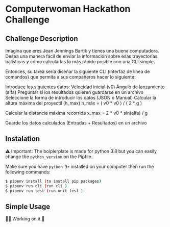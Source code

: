 #  Computerwoman Hackathon Challenge

## Challenge Description

Imagina que eres Jean Jennings Bartik y tienes una buena computadora. Desea una manera fácil de enviar la información sobre esas trayectorias balísticas y cómo calcularlas lo más rápido posible con una CLI simple.

Entonces, su tarea sería diseñar la siguiente CLI (interfaz de línea de comandos) que permita a sus compañeros hacer lo siguiente:

Introduce los siguientes datos:
Velocidad inicial (v0)
Ángulo de lanzamiento (alfa)
Preguntar si los resultados quieren guardarse en un archivo
Seleccione la forma de introducir los datos (JSON o Manual)
Calcular la altura máxima del proyectil (h_max)
h_máx = ( v0 * v0 ) / ( 2 * g ) 

Calcular la distancia máxima recorrida
x_max = 2 * v0 * sin(alfa) / g

Guarde los datos calculados (Entradas + Resultados) en un archivo

## Instalation

⚠️ Important: The boiplerplate is made for python 3.8 but you can easily change the `python_version` on the Pipfile.

Make sure you have `python 3+` installed on your computer  then run the following commands:
```sh
$ pipenv install (to install pip packages)
$ pipenv run cli (run cli )
$ pipenv run test (run unit test )
```

## Simple Usage
👷‍♀️ Working on it  💪